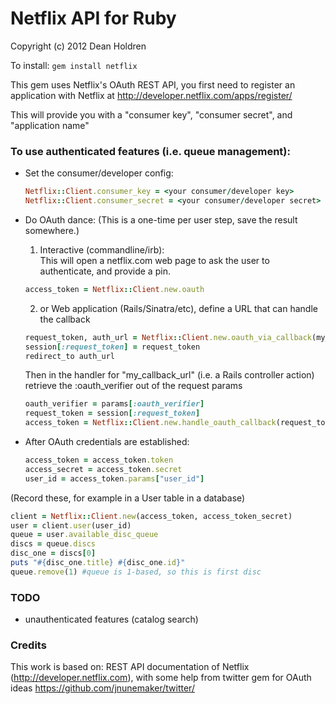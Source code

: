 # Netflix API for Ruby
Copyright (c) 2012 Dean Holdren

To install: `gem install netflix`

This gem uses Netflix's OAuth REST API, you first need to register an application with Netflix at http://developer.netflix.com/apps/register/

This will provide you with a "consumer key", "consumer secret", and "application name"

### To use authenticated features (i.e. queue management):
* Set the consumer/developer config:
  ```ruby
  Netflix::Client.consumer_key = <your consumer/developer key>
  Netflix::Client.consumer_secret = <your consumer/developer secret>
  ```

* Do OAuth dance: (This is a one-time per user step, save the result somewhere.)
  1. Interactive (commandline/irb):  
    This will open a netflix.com web page to ask the user to authenticate, and provide a pin.
    ```ruby
    access_token = Netflix::Client.new.oauth
    ```

  2. or Web application (Rails/Sinatra/etc), define a URL that can handle the callback
    ```ruby
    request_token, auth_url = Netflix::Client.new.oauth_via_callback(my_callback_url)
    session[:request_token] = request_token
    redirect_to auth_url
    ```

    Then in the handler for "my_callback_url" (i.e. a Rails controller action) retrieve the :oauth_verifier out of the request params
    ```ruby
    oauth_verifier = params[:oauth_verifier]
    request_token = session[:request_token]
    access_token = Netflix::Client.new.handle_oauth_callback(request_token, oauth_verifier)
    ```
  

* After OAuth credentials are established:
  ```ruby
  access_token = access_token.token
  access_secret = access_token.secret
  user_id = access_token.params["user_id"]
  ```
  
(Record these, for example in a User table in a database)
  ```ruby
  client = Netflix::Client.new(access_token, access_token_secret)
  user = client.user(user_id)
  queue = user.available_disc_queue
  discs = queue.discs
  disc_one = discs[0]
  puts "#{disc_one.title} #{disc_one.id}"
  queue.remove(1) #queue is 1-based, so this is first disc
  ```

### TODO
  * unauthenticated features (catalog search)

### Credits
This work is based on: REST API documentation of Netflix (http://developer.netflix.com),
with some help from twitter gem for OAuth ideas https://github.com/jnunemaker/twitter/
  
  